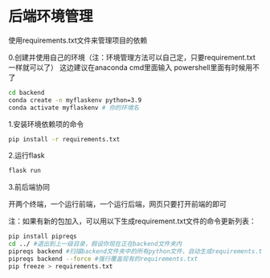# 后端环境管理

使用requirements.txt文件来管理项目的依赖

0.创建并使用自己的环境（注：环境管理方法可以自己定，只要requirement.txt一样就可以了）
这边建议在anaconda cmd里面输入 powershell里面有时候用不了

```bash
cd backend
conda create -n myflaskenv python=3.9
conda activate myflaskenv # 你的环境名
```

1.安装环境依赖项的命令

```bash
pip install -r requirements.txt
```

2.运行flask
   
```bash
flask run
```

3.前后端协同

开两个终端，一个运行前端，一个运行后端，网页只要打开前端的即可

注：如果有新的包加入，可以用以下生成requirement.txt文件的命令更新列表：

```bash
pip install pipreqs
cd ../ #退出到上一级目录，假设你现在正在backend文件夹内
pipreqs backend #扫描backend文件夹中的所有python文件，自动生成requirements.txt
pipreqs backend --force #强行覆盖现有的requirements.txt
pip freeze > requirements.txt
```
